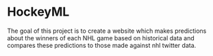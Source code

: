 # HockeyML

The goal of this project is to create a website which
makes predictions about the winners of each NHL game
based on historical data and compares these predictions
to those made against nhl twitter data.


